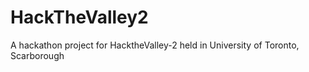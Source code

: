 # HackTheValley2

A hackathon project for HacktheValley-2 held in University of Toronto, Scarborough
